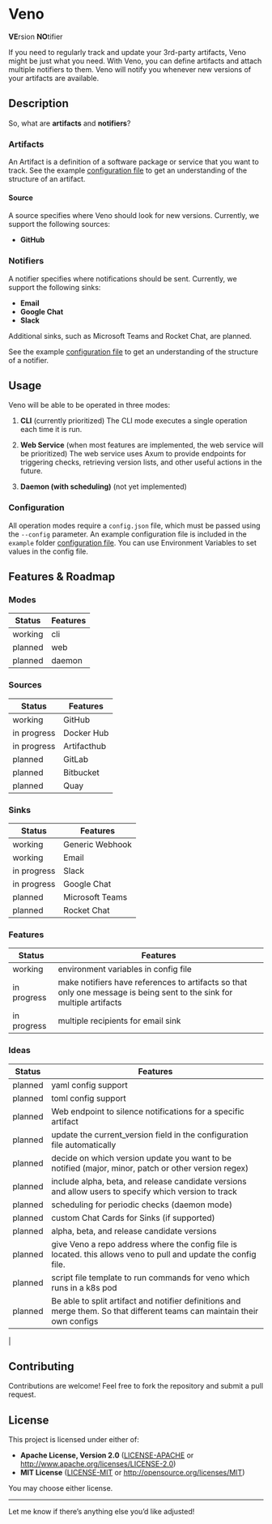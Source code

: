 # Veno

**VE**rsion **NO**tifier

If you need to regularly track and update your 3rd-party artifacts, Veno might be just what you need. With Veno, you can define artifacts and attach multiple notifiers to them. Veno will notify you whenever new versions of your artifacts are available.

## Description

So, what are **artifacts** and **notifiers**?

### Artifacts

An Artifact is a definition of a software package or service that you want to track. See the example [configuration file](examples/config.json) to get an understanding of the structure of an artifact.

#### Source

A source specifies where Veno should look for new versions. Currently, we support the following sources:

- **GitHub**

### Notifiers

A notifier specifies where notifications should be sent. Currently, we support the following sinks:

- **Email**
- **Google Chat**
- **Slack**

Additional sinks, such as Microsoft Teams and Rocket Chat, are planned.

See the example [configuration file](examples/config.json) to get an understanding of the structure of a notifier.

## Usage

Veno will be able to be operated in three modes:

1. **CLI** (currently prioritized)
   The CLI mode executes a single operation each time it is run.

2. **Web Service** (when most features are implemented, the web service will be prioritized)
   The web service uses Axum to provide endpoints for triggering checks, retrieving version lists, and other useful actions in the future.

3. **Daemon (with scheduling)** (not yet implemented)

### Configuration

All operation modes require a `config.json` file, which must be passed using the `--config` parameter. An example configuration file is included in the `example` folder [configuration file](examples/config.json).
You can use Environment Variables to set values in the config file.

## Features & Roadmap

### Modes

| **Status** | **Features** |
| ---------- | ------------ |
| working    | cli          |
| planned    | web          |
| planned    | daemon       |

### Sources

| Status      | Features    |
| ----------- | ----------- |
| working     | GitHub      |
| in progress | Docker Hub  |
| in progress | Artifacthub |
| planned     | GitLab      |
| planned     | Bitbucket   |
| planned     | Quay        |

### Sinks

| Status      | Features        |
| ----------- | --------------- |
| working     | Generic Webhook |
| working     | Email           |
| in progress | Slack           |
| in progress | Google Chat     |
| planned     | Microsoft Teams |
| planned     | Rocket Chat     |

### Features

| Status      | Features                                                                                                              |
| ----------- | --------------------------------------------------------------------------------------------------------------------- |
| working     | environment variables in config file                                                                                  |
| in progress | make notifiers have references to artifacts so that only one message is being sent to the sink for multiple artifacts |
| in progress | multiple recipients for email sink                                                                                    |

### Ideas

| Status  | Features                                                                                                                  |
| ------- | ------------------------------------------------------------------------------------------------------------------------- |
| planned | yaml config support                                                                                                       |
| planned | toml config support                                                                                                       |
| planned | Web endpoint to silence notifications for a specific artifact                                                             |
| planned | update the current_version field in the configuration file automatically                                                  |
| planned | decide on which version update you want to be notified (major, minor, patch or other version regex)                       |
| planned | include alpha, beta, and release candidate versions and allow users to specify which version to track                     |
| planned | scheduling for periodic checks (daemon mode)                                                                              |
| planned | custom Chat Cards for Sinks (if supported)                                                                                |
| planned | alpha, beta, and release candidate versions                                                                               |
| planned | give Veno a repo address where the config file is located. this allows veno to pull and update the config file.           |
| planned | script file template to run commands for veno which runs in a k8s pod                                                     |
| planned | Be able to split artifact and notifier definitions and merge them. So that different teams can maintain their own configs |

|

## Contributing

Contributions are welcome! Feel free to fork the repository and submit a pull request.

## License

This project is licensed under either of:

- **Apache License, Version 2.0** ([LICENSE-APACHE](./LICENSE-APACHE) or http://www.apache.org/licenses/LICENSE-2.0)
- **MIT License** ([LICENSE-MIT](./LICENSE-MIT) or http://opensource.org/licenses/MIT)

You may choose either license.

---

Let me know if there’s anything else you’d like adjusted!
